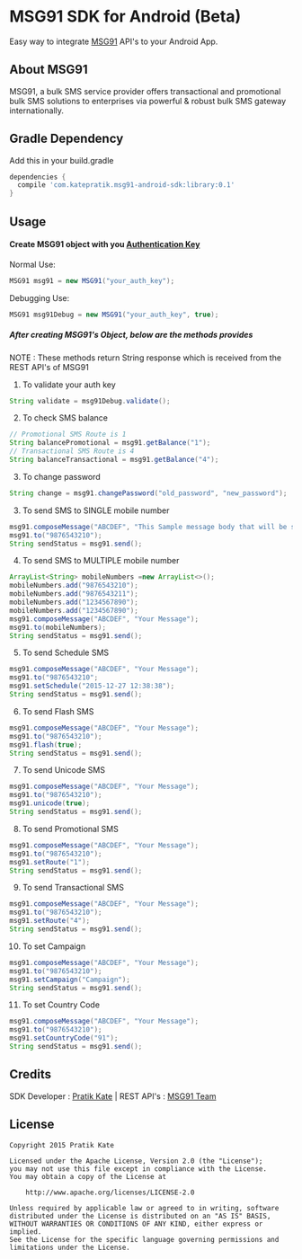 # MSG91 SDK for Android (Beta)

Easy way to integrate [MSG91](https://msg91.com/) API's to your Android App.

## About MSG91
MSG91, a bulk SMS service provider offers transactional and promotional bulk SMS solutions to enterprises via powerful & robust bulk SMS gateway internationally.

## Gradle Dependency
Add this in your build.gradle
```groovy
dependencies {
  compile 'com.katepratik.msg91-android-sdk:library:0.1'
}
```

## Usage

#### Create MSG91 object with you [Authentication Key](https://control.msg91.com/user/index.php#api)

  Normal Use: 
```java
MSG91 msg91 = new MSG91("your_auth_key");
```    
  Debugging Use: 
```java
MSG91 msg91Debug = new MSG91("your_auth_key", true);
```
##### After creating MSG91's Object, below are the methods provides
NOTE : These methods return String response which is received from the REST API's of MSG91

1) To validate your auth key
```java
String validate = msg91Debug.validate();
```    
2) To check SMS balance
```java
// Promotional SMS Route is 1
String balancePromotional = msg91.getBalance("1");
// Transactional SMS Route is 4
String balanceTransactional = msg91.getBalance("4");
```    
3) To change password
```java
String change = msg91.changePassword("old_password", "new_password");
```    
3) To send SMS to SINGLE mobile number
```java
msg91.composeMessage("ABCDEF", "This Sample message body that will be sent with sender id : ABCDEF to single mobile number");
msg91.to("9876543210");
String sendStatus = msg91.send();
```    
4) To send SMS to MULTIPLE mobile number
```java
ArrayList<String> mobileNumbers =new ArrayList<>();
mobileNumbers.add("9876543210");
mobileNumbers.add("9876543211");
mobileNumbers.add("1234567890");
mobileNumbers.add("1234567890");
msg91.composeMessage("ABCDEF", "Your Message");
msg91.to(mobileNumbers);
String sendStatus = msg91.send();
```    
5) To send Schedule SMS
```java
msg91.composeMessage("ABCDEF", "Your Message");
msg91.to("9876543210";
msg91.setSchedule("2015-12-27 12:38:38");
String sendStatus = msg91.send();
```    
6) To send Flash SMS
```java
msg91.composeMessage("ABCDEF", "Your Message");
msg91.to("9876543210");
msg91.flash(true);
String sendStatus = msg91.send();
```    
7) To send Unicode SMS
```java
msg91.composeMessage("ABCDEF", "Your Message");
msg91.to("9876543210");
msg91.unicode(true);
String sendStatus = msg91.send();
```    
8) To send Promotional SMS
```java
msg91.composeMessage("ABCDEF", "Your Message");
msg91.to("9876543210");
msg91.setRoute("1");
String sendStatus = msg91.send();
```    
9) To send Transactional SMS
```java
msg91.composeMessage("ABCDEF", "Your Message");
msg91.to("9876543210");
msg91.setRoute("4");
String sendStatus = msg91.send();
```    
10) To set Campaign
```java
msg91.composeMessage("ABCDEF", "Your Message");
msg91.to("9876543210");
msg91.setCampaign("Campaign");
String sendStatus = msg91.send();
```    
11) To set Country Code
```java
msg91.composeMessage("ABCDEF", "Your Message");
msg91.to("9876543210");
msg91.setCountryCode("91");
String sendStatus = msg91.send();
```    


## Credits
SDK Developer : [Pratik Kate](https://www.facebook.com/kate.pratik) | REST API's : [MSG91 Team](https://msg91.com/about)



## License

    Copyright 2015 Pratik Kate

    Licensed under the Apache License, Version 2.0 (the "License");
    you may not use this file except in compliance with the License.
    You may obtain a copy of the License at

        http://www.apache.org/licenses/LICENSE-2.0

    Unless required by applicable law or agreed to in writing, software
    distributed under the License is distributed on an "AS IS" BASIS,
    WITHOUT WARRANTIES OR CONDITIONS OF ANY KIND, either express or implied.
    See the License for the specific language governing permissions and
    limitations under the License.

